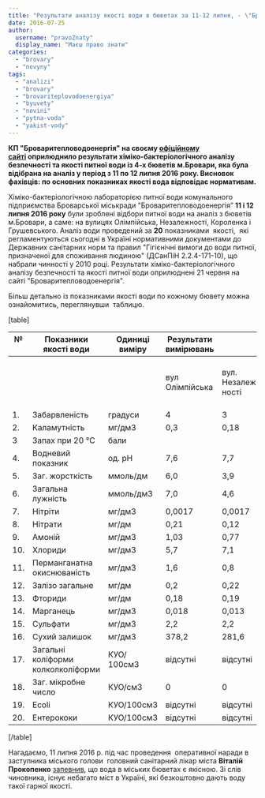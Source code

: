 ```yaml
---
title: "Результати аналізу якості води в бюветах за 11-12 липня, - \"Броваритепловодоенергія\""
date: 2016-07-25
author: 
  username: "pravoZnaty"
  display_name: "Маєш право знати"
categories: 
  - "brovary"
  - "novyny"
tags: 
  - "analizi"
  - "brovary"
  - "brovariteplovodoenergiya"
  - "byuvety"
  - "novini"
  - "pytna-voda"
  - "yakist-vody"
---
```


**КП "Броваритепловодоенергія" на своєму [офіційному сайті](http://brovteplo.com.ua/node/233) оприлюднило результати хіміко-бактеріологічного аналізу безпечності та якості питної води із 4-х бюветів м.Бровари, яка була відібрана на аналіз у період з 11 по 12 липня 2016 року. Висновок фахівців: по основних показниках якості вода відповідає нормативам.**

Хіміко-бактеріологічною лабораторією питної води комунального підприємства Броварської міськради "Броваритепловодоенергія” **11 і 12 липня 2016 року** були зроблені відбори питної води на аналіз з бюветів м.Бровари, а саме: на вулицях Олімпійська, Незалежності, Короленка і Грушевського. Аналіз води проведений за **20** показниками  якості,  які регламентуються сьогодні в Україні нормативними документами до Державних санітарних норм та правил "Гігієнічні вимоги до води питної, призначеної для споживання людиною" (ДСанПіН 2.2.4-171-10), що набрали чинності у 2010 році. Результати хіміко-бактеріологічного аналізу безпечності та якості питної води оприлюднені 21 червня на сайті "Броваритепловодоенергія".

Більш детально із показниками якості води по кожному бювету можна ознайомитись, переглянувши  таблицю.

\[table\]

|   №    |   Показники якості  води |   Одиниці  виміру |   Результати  вимірювань |  |  |  |  |
| --- | --- | --- | --- | --- | --- | --- | --- |
|  |  |  |   вул  Олімпійська |   вул.  Незалеж- ності |   вул.  Коро- ленка |   вул.  Грушевсь- кого | Норматив ДСанПіН 2.2.4-171-10  бювети |
| 1. | Забарвленість | градуси | 4 | 3 | 2 | 17 | <20 |
| 2. | Каламутність | мг/дм3 | 0,3 | 0,18 | 0,3 | 1,5 | <1,0 |
| 3 | Запах при 20 °С | бали |  |  |  |  | <2 |
| 4. | Водневий показник | од. pH | 7,6 | 7,7 | 7,7 | 7,8 | 6,5-8,5 |
| 5. | Заг. жорсткість | ммоль/дм | 6,0 | 3,9 | 3,7 | 4,0 | <7,0 |
| 6. | Загальна лужність | ммоль/дм3 | 7,0 | 4,6 | 4,4 | 5,0 | <6,5 |
| 7. | Нітріти | мг/дм3 | 0,0017 | 0,0017 | 0,0014 | 0,0022 | <0,5 |
| 8. | Нітрати | мг/дм | 0,21 | 0,12 | 0,10 | 0,12 | <50 |
| 9. | Амоній | мг/дм3 | 1,03 | 0,77 | 0,75 | 1,27 | <1,2 |
| 10. | Хлориди | мг/дм3 | 5,7 | 7,1 | 6,4 | 7,5 | <250 |
| 11. |   Перманганатна  окиснюваність | мг/дм3 | 1,6 | 0,8 | 1,6 | 2,8 | <5,0 |
| 12. | Залізо загальне | мг/дм | 0,2 | 0,22 | 0,2 | 0,36 | <0,2 |
| 1З. | Фториди | мг/дм | 0,18 | 0,19 | 0,18 | 0,37 | <0,7-1,5 |
| 14. | Марганець | мг/дм3 | 0,018 | 0,013 | 0,012 | 0,019 | <0,05 |
| 15. | Сульфати | мг/дм3 | 2,2 | 2,2 | 1,7 | 1,9 | <250 |
| 16. | Сухий залишок | мг/дм3 | 378,2 | 281,6 | 286,8 | 292,0 | <1000 |
| 17. | Загальні коліформи колколколіформи | КУО/ 100см3 | відсутні | відсутні | відсутні | відсутні | відсутні |
| 18. | Заг. мікробне число | КУО/см3 | 0 | 0 | 0 | 0 | < 100 |
| 19. | Есоlі | КУО/100см3 | відсутні | відсутні | відсутні | відсутні | відсутні |
| 20. | Ентерококи | КУО/100см3 | відсутні | відсутні | відсутні | відсутні | відсутні |

\[/table\]

Нагадаємо, 11 липня 2016 р. під час проведення  оперативної наради в заступника міського голови  головний санітарний лікар міста **Віталій Прокопенко** [запевнив](https://mpz.brovary.org/u-deyakyh-dvorovyh-vodokolonkah-riven-nitrativ-perevyshhenyj-u-2-3-razy-ses/), що вода в міських бюветах є якісною. Зі слів чиновника, існує небагато міст в Україні, які безкоштовно дають воду такої гарної якості.
